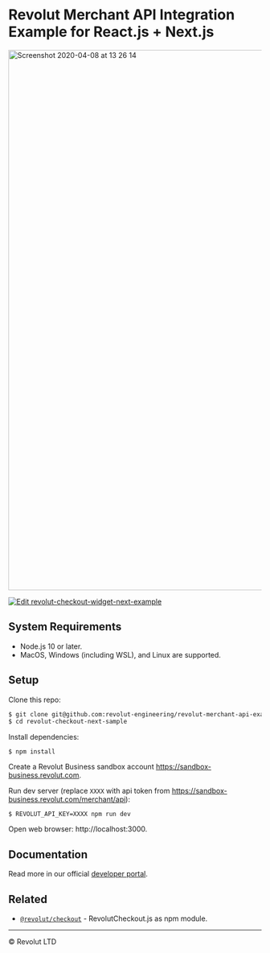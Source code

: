 # Revolut Merchant API Integration Example for React.js + Next.js

<a href="https://codesandbox.io/s/github/revolut-engineering/revolut-merchant-api-example-next-js" target="_blank">
  <img width="1074" alt="Screenshot 2020-04-08 at 13 26 14" src="https://user-images.githubusercontent.com/442932/78784056-2de00c00-7994-11ea-988c-36e4af588bf2.png">
</a>

[![Edit revolut-checkout-widget-next-example](https://codesandbox.io/static/img/play-codesandbox.svg)](https://codesandbox.io/s/github/revolut-engineering/revolut-merchant-api-example-next-js/tree/master/?fontsize=14&hidenavigation=1&module=%2Fpages%2Fcheckout.js&theme=dark)

## System Requirements

- Node.js 10 or later.
- MacOS, Windows (including WSL), and Linux are supported.

## Setup

Clone this repo:

```sh
$ git clone git@github.com:revolut-engineering/revolut-merchant-api-example-next-js.git
$ cd revolut-checkout-next-sample
```

Install dependencies:

```
$ npm install
```

Create a Revolut Business sandbox account https://sandbox-business.revolut.com.

Run dev server (replace `XXXX` with api token from https://sandbox-business.revolut.com/merchant/api):

```
$ REVOLUT_API_KEY=XXXX npm run dev
```

Open web browser: http://localhost:3000.

## Documentation

Read more in our official [developer portal](https://developer.revolut.com/docs/merchant-api/#getting-started).

## Related

- [`@revolut/checkout`](https://github.com/revolut-engineering/revolut-checkout) - RevolutCheckout.js as npm module.

---

© Revolut LTD

